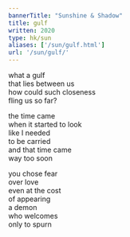 ```yaml
---
bannerTitle: "Sunshine & Shadow" 
title: gulf
written: 2020
type: hk/sun
aliases: ['/sun/gulf.html']
url: '/sun/gulf/'
---
```


what a gulf  
that lies between us  
how could such closeness  
fling us so far?  
  
  
the time came  
when it started to look  
like I needed  
to be carried  
and that time came  
way too soon  
  
  
you chose fear  
over love  
even at the cost  
of appearing  
a demon  
who welcomes  
only to spurn  
